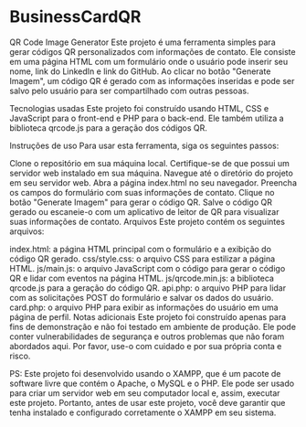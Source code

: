 # BusinessCardQR

QR Code Image Generator
Este projeto é uma ferramenta simples para gerar códigos QR personalizados com informações de contato. Ele consiste em uma página HTML com um formulário onde o usuário pode inserir seu nome, link do LinkedIn e link do GitHub. Ao clicar no botão "Generate Imagem", um código QR é gerado com as informações inseridas e pode ser salvo pelo usuário para ser compartilhado com outras pessoas.

Tecnologias usadas
Este projeto foi construído usando HTML, CSS e JavaScript para o front-end e PHP para o back-end. Ele também utiliza a biblioteca qrcode.js para a geração dos códigos QR.

Instruções de uso
Para usar esta ferramenta, siga os seguintes passos:

Clone o repositório em sua máquina local.
Certifique-se de que possui um servidor web instalado em sua máquina.
Navegue até o diretório do projeto em seu servidor web.
Abra a página index.html no seu navegador.
Preencha os campos do formulário com suas informações de contato.
Clique no botão "Generate Imagem" para gerar o código QR.
Salve o código QR gerado ou escaneie-o com um aplicativo de leitor de QR para visualizar suas informações de contato.
Arquivos
Este projeto contém os seguintes arquivos:

index.html: a página HTML principal com o formulário e a exibição do código QR gerado.
css/style.css: o arquivo CSS para estilizar a página HTML.
js/main.js: o arquivo JavaScript com o código para gerar o código QR e lidar com eventos na página HTML.
js/qrcode.min.js: a biblioteca qrcode.js para a geração do código QR.
api.php: o arquivo PHP para lidar com as solicitações POST do formulário e salvar os dados do usuário.
card.php: o arquivo PHP para exibir as informações do usuário em uma página de perfil.
Notas adicionais
Este projeto foi construído apenas para fins de demonstração e não foi testado em ambiente de produção. Ele pode conter vulnerabilidades de segurança e outros problemas que não foram abordados aqui. Por favor, use-o com cuidado e por sua própria conta e risco.

PS: Este projeto foi desenvolvido usando o XAMPP, que é um pacote de software livre que contém o Apache, o MySQL e o PHP. Ele pode ser usado para criar um servidor web em seu computador local e, assim, executar este projeto. Portanto, antes de usar este projeto, você deve garantir que tenha instalado e configurado corretamente o XAMPP em seu sistema.
